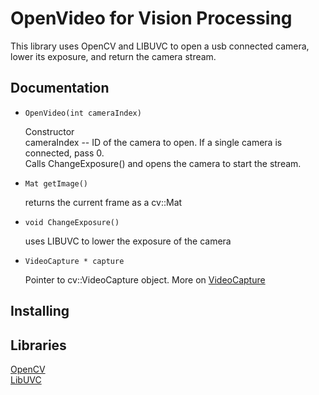# **OpenVideo for Vision Processing**

This library uses OpenCV and LIBUVC to open a usb connected camera, lower its exposure, and return the camera stream.

## **Documentation**

- ```OpenVideo(int cameraIndex)```

   Constructor <br/>
   cameraIndex -- ID of the camera to open. If a single camera is connected, pass 0. <br/>
   Calls ChangeExposure() and opens the camera to start the stream.

- ```Mat getImage()```

   returns the current frame as a cv::Mat

- ```void ChangeExposure()```

   uses LIBUVC to lower the exposure of the camera
   
- ```VideoCapture * capture```

   Pointer to cv::VideoCapture object.
   More on [VideoCapture](https://docs.opencv.org/3.1.0/d8/dfe/classcv_1_1VideoCapture.html)

## **Installing**

## **Libraries**

[OpenCV](https://docs.opencv.org/3.0-beta/modules/refman.html) <br/>
[LibUVC](https://ken.tossell.net/libuvc/doc/)  







